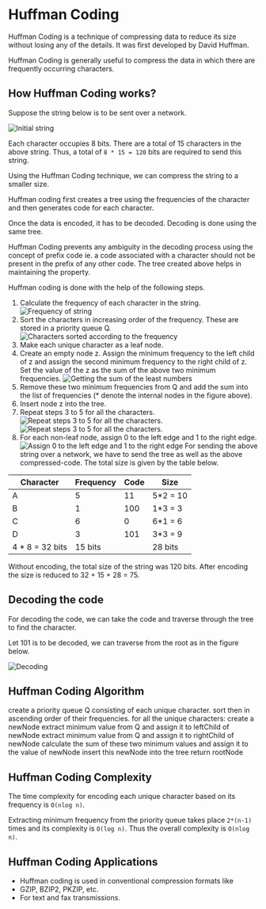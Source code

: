 # Huffman Coding

Huffman Coding is a technique of compressing data to reduce its size without losing any of the details. It was first developed by David Huffman.

Huffman Coding is generally useful to compress the data in which there are frequently occurring characters.

## How Huffman Coding works?

Suppose the string below is to be sent over a network.

![Initial string](https://cdn.programiz.com/sites/tutorial2program/files/hf-string.png)

Each character occupies 8 bits. There are a total of 15 characters in the above string. Thus, a total of `8 * 15 = 120` bits are required to send this string.

Using the Huffman Coding technique, we can compress the string to a smaller size.

Huffman coding first creates a tree using the frequencies of the character and then generates code for each character.

Once the data is encoded, it has to be decoded. Decoding is done using the same tree.

Huffman Coding prevents any ambiguity in the decoding process using the concept of prefix code ie. a code associated with a character should not be present in the prefix of any other code. The tree created above helps in maintaining the property.

Huffman coding is done with the help of the following steps.

1. Calculate the frequency of each character in the string.
![Frequency of string](https://cdn.programiz.com/sites/tutorial2program/files/hf-character-frequency.png)
2. Sort the characters in increasing order of the frequency. These are stored in a priority queue Q.
![Characters sorted according to the frequency](https://cdn.programiz.com/sites/tutorial2program/files/hf-character-frequency-sorted.png)
3. Make each unique character as a leaf node.
4. Create an empty node z. Assign the minimum frequency to the left child of z and assign the second minimum frequency to the right child of z. Set the value of the z as the sum of the above two minimum frequencies.
![Getting the sum of the least numbers](https://cdn.programiz.com/sites/tutorial2program/files/hf-encoding-1.png)
5. Remove these two minimum frequencies from Q and add the sum into the list of frequencies (* denote the internal nodes in the figure above).
6. Insert node z into the tree.
7. Repeat steps 3 to 5 for all the characters.
![Repeat steps 3 to 5 for all the characters.](https://cdn.programiz.com/sites/tutorial2program/files/hf-encoding-2.png)
![Repeat steps 3 to 5 for all the characters.](https://cdn.programiz.com/sites/tutorial2program/files/hf-encoding-3.png)
8. For each non-leaf node, assign 0 to the left edge and 1 to the right edge.
![Assign 0 to the left edge and 1 to the right edge](https://cdn.programiz.com/sites/tutorial2program/files/hf-encoding-4.png)
For sending the above string over a network, we have to send the tree as well as the above compressed-code. The total size is given by the table below.

 

| Character	| Frequency	| Code	| Size |
| --------- | --------- | ----- | ---- |
|   A	    | 5	        |   11	| 5*2 = 10|
|   B	    |  1	    |   100	| 1*3 = 3 |
|   C	    |  6	    |    0	| 6*1 = 6 |
|   D	    |  3	    |   101	| 3*3 = 9 |
| 4 * 8 = 32 bits|	15 bits|	 |	28 bits|
 

Without encoding, the total size of the string was 120 bits. After encoding the size is reduced to 32 + 15 + 28 = 75.

## Decoding the code

For decoding the code, we can take the code and traverse through the tree to find the character.

Let 101 is to be decoded, we can traverse from the root as in the figure below.

![Decoding](https://cdn.programiz.com/sites/tutorial2program/files/hf-decoding.png)

## Huffman Coding Algorithm

create a priority queue Q consisting of each unique character.
sort then in ascending order of their frequencies.
for all the unique characters:
    create a newNode
    extract minimum value from Q and assign it to leftChild of newNode
    extract minimum value from Q and assign it to rightChild of newNode
    calculate the sum of these two minimum values and assign it to the value of newNode
    insert this newNode into the tree
return rootNode

## Huffman Coding Complexity

The time complexity for encoding each unique character based on its frequency is `O(nlog n)`.

Extracting minimum frequency from the priority queue takes place `2*(n-1)` times and its complexity is `O(log n)`. Thus the overall complexity is `O(nlog n)`.

## Huffman Coding Applications
- Huffman coding is used in conventional compression formats like
- GZIP, BZIP2, PKZIP, etc.
- For text and fax transmissions.